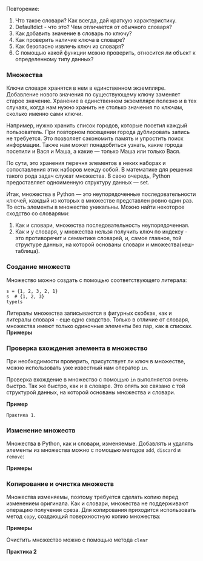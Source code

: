 Повторение:

1. Что такое словари? Как всегда, дай краткую характеристику.
2. Defaultdict - что это? Чем отличается от обычного словаря?
3. Как добавить значение в словарь по ключу?
4. Как проверить наличие ключа в словаре?
5. Как безопасно извлечь ключ из словаря?
6. С помощью какой функции можно проверить, относится ли объект к определенному типу данных?


### Множества

Ключи словаря хранятся в нем в единственном экземпляре.  Добавление нового значения по существующему ключу 
заменяет старое значение. Хранение в единственном экземпляре полезно и в тех случаях, когда нам нужно хранить не столько значения по ключам, 
сколько именно сами ключи.

Например, нужно хранить список городов, которые посетил каждый пользователь. При повторном 
посещении города дублировать запись не требуется. Это позволяет сэкономить память и упростить поиск информации. 
Также нам может понадобиться узнать, какие города посетили и Вася и Маша, а какие — только Маша или только Вася.

По сути, это хранения перечня элементов в неких наборах и сопоставления этих наборов между собой. В математике для решения такого рода задач служат множества. 
В свою очередь, Python предоставляет одноименную структуру данных — set.

Итак, множества в Python — это неупорядоченные последовательности ключей, каждый из которых в множестве представлен ровно один раз. То есть элементы в множестве уникальны.
Можно найти некоторое сходство со словарями:
1. Как и словари, множества последовательность неупорядоченная. 
2. Как и у словаря, у множества нельзя получить ключ по индексу - это противоречит и семантике словарей, и, 
самое главное, той структуре данных, на которой основаны словари и множества(хеш-таблица).

### Создание множеств

Множество можно создать с помощью соответствующего литерала:

    s = {1, 2, 3, 2, 1}
    s  # {1, 2, 3}
    type(s


Литералы множества записываются в фигурных скобках, как и литералы словаря - еще одно сходство. Только в отличие от словаря, множества имеют только одиночные элементы без пар, как в списках.
**Примеры**

### Проверка вхождения элемента в множество

При необходимости проверить, присутствует ли ключ в множестве, можно использовать уже известный нам оператор `in`.

Проверка вхождение в множество с помощью `in` выполняется очень быстро. Так же быстро, как и в словаре. Это опять же связано с той структурой данных,
на которой основаны множества и словари.

**Пример**

`Практика 1.`

### Изменение множеств

Множества в Python, как и словари, изменяемые. Добавлять и удалять элементы из множества можно с помощью методов `add`, `discard` и `remove`:

**Примеры**

### Копирование и очистка множеств

Множества изменяемы, поэтому требуется сделать копию перед изменением оригинала. Как и словари, множества не поддерживают операцию получения среза. 
Для копирования приходится использовать метод `copy`, создающий поверхностную копию множества:

**Примеры**

Очистить множество можно с помощью метода `clear`

**Практика 2**
